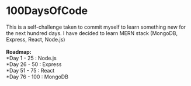 # 100DaysOfCode

This is a self-challenge taken to commit myself to learn something new for the next hundred days.
I have decided to learn MERN stack (MongoDB, Express, React, Node.js)
<br/>
<br/>
<b>Roadmap:</b><br/>
 *Day 1  - 25  : Node.js<br/>
 *Day 26 - 50  : Express<br/>
 *Day 51 - 75  : React <br/>
 *Day 76 - 100 : MongoDB<br/>

